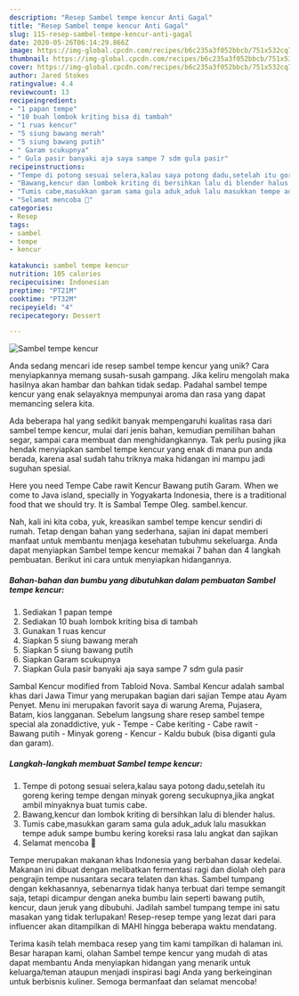 ```yaml
---
description: "Resep Sambel tempe kencur Anti Gagal"
title: "Resep Sambel tempe kencur Anti Gagal"
slug: 115-resep-sambel-tempe-kencur-anti-gagal
date: 2020-05-26T06:14:29.866Z
image: https://img-global.cpcdn.com/recipes/b6c235a3f052bbcb/751x532cq70/sambel-tempe-kencur-foto-resep-utama.jpg
thumbnail: https://img-global.cpcdn.com/recipes/b6c235a3f052bbcb/751x532cq70/sambel-tempe-kencur-foto-resep-utama.jpg
cover: https://img-global.cpcdn.com/recipes/b6c235a3f052bbcb/751x532cq70/sambel-tempe-kencur-foto-resep-utama.jpg
author: Jared Stokes
ratingvalue: 4.4
reviewcount: 13
recipeingredient:
- "1 papan tempe"
- "10 buah lombok kriting bisa di tambah"
- "1 ruas kencur"
- "5 siung bawang merah"
- "5 siung bawang putih"
- " Garam scukupnya"
- " Gula pasir banyaki aja saya sampe 7 sdm gula pasir"
recipeinstructions:
- "Tempe di potong sesuai selera,kalau saya potong dadu,setelah itu goreng kering tempe dengan minyak goreng secukupnya,jika angkat ambil minyaknya buat tumis cabe."
- "Bawang,kencur dan lombok kriting di bersihkan lalu di blender halus."
- "Tumis cabe,masukkan garam sama gula aduk_aduk lalu masukkan tempe aduk sampe bumbu kering koreksi rasa lalu angkat dan sajikan"
- "Selamat mencoba 🤗"
categories:
- Resep
tags:
- sambel
- tempe
- kencur

katakunci: sambel tempe kencur 
nutrition: 105 calories
recipecuisine: Indonesian
preptime: "PT21M"
cooktime: "PT32M"
recipeyield: "4"
recipecategory: Dessert

---
```



![Sambel tempe kencur](https://img-global.cpcdn.com/recipes/b6c235a3f052bbcb/751x532cq70/sambel-tempe-kencur-foto-resep-utama.jpg)

Anda sedang mencari ide resep sambel tempe kencur yang unik? Cara menyiapkannya memang susah-susah gampang. Jika keliru mengolah maka hasilnya akan hambar dan bahkan tidak sedap. Padahal sambel tempe kencur yang enak selayaknya mempunyai aroma dan rasa yang dapat memancing selera kita.

Ada beberapa hal yang sedikit banyak mempengaruhi kualitas rasa dari sambel tempe kencur, mulai dari jenis bahan, kemudian pemilihan bahan segar, sampai cara membuat dan menghidangkannya. Tak perlu pusing jika hendak menyiapkan sambel tempe kencur yang enak di mana pun anda berada, karena asal sudah tahu triknya maka hidangan ini mampu jadi suguhan spesial.

Here you need Tempe Cabe rawit Kencur Bawang putih Garam. When we come to Java island, specially in Yogyakarta Indonesia, there is a traditional food that we should try. It is Sambal Tempe Oleg. sambel.kencur.


Nah, kali ini kita coba, yuk, kreasikan sambel tempe kencur sendiri di rumah. Tetap dengan bahan yang sederhana, sajian ini dapat memberi manfaat untuk membantu menjaga kesehatan tubuhmu sekeluarga. Anda dapat menyiapkan Sambel tempe kencur memakai 7 bahan dan 4 langkah pembuatan. Berikut ini cara untuk menyiapkan hidangannya.

<!--inarticleads1-->

##### Bahan-bahan dan bumbu yang dibutuhkan dalam pembuatan Sambel tempe kencur:

1. Sediakan 1 papan tempe
1. Sediakan 10 buah lombok kriting bisa di tambah
1. Gunakan 1 ruas kencur
1. Siapkan 5 siung bawang merah
1. Siapkan 5 siung bawang putih
1. Siapkan  Garam scukupnya
1. Siapkan  Gula pasir banyaki aja saya sampe 7 sdm gula pasir


Sambal Kencur modified from Tabloid Nova. Sambal Kencur adalah sambal khas dari Jawa Timur yang merupakan bagian dari sajian Tempe atau Ayam Penyet. Menu ini merupakan favorit saya di warung Arema, Pujasera, Batam, kios langganan. Sebelum langsung share resep sambel tempe special ala zonaddictive, yuk - Tempe - Cabe keriting - Cabe rawit - Bawang putih - Minyak goreng - Kencur - Kaldu bubuk (bisa diganti gula dan garam). 

<!--inarticleads2-->

##### Langkah-langkah membuat Sambel tempe kencur:

1. Tempe di potong sesuai selera,kalau saya potong dadu,setelah itu goreng kering tempe dengan minyak goreng secukupnya,jika angkat ambil minyaknya buat tumis cabe.
1. Bawang,kencur dan lombok kriting di bersihkan lalu di blender halus.
1. Tumis cabe,masukkan garam sama gula aduk_aduk lalu masukkan tempe aduk sampe bumbu kering koreksi rasa lalu angkat dan sajikan
1. Selamat mencoba 🤗


Tempe merupakan makanan khas Indonesia yang berbahan dasar kedelai. Makanan ini dibuat dengan melibatkan fermentasi ragi dan diolah oleh para pengrajin tempe nusantara secara telaten dan khas. Sambel tumpang dengan kekhasannya, sebenarnya tidak hanya terbuat dari tempe semangit saja, tetapi dicampur dengan aneka bumbu lain seperti bawang putih, kencur, daun jeruk yang dibubuhi. Jadilah sambel tumpang tempe ini satu masakan yang tidak terlupakan! Resep-resep tempe yang lezat dari para influencer akan ditampilkan di MAHI hingga beberapa waktu mendatang. 

Terima kasih telah membaca resep yang tim kami tampilkan di halaman ini. Besar harapan kami, olahan Sambel tempe kencur yang mudah di atas dapat membantu Anda menyiapkan hidangan yang menarik untuk keluarga/teman ataupun menjadi inspirasi bagi Anda yang berkeinginan untuk berbisnis kuliner. Semoga bermanfaat dan selamat mencoba!
